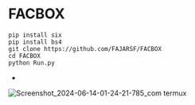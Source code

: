 # FACBOX
```
pip install six
pip install bs4
git clone https://github.com/FAJARSF/FACBOX
cd FACBOX
python Run.py
```

*
![Screenshot_2024-06-14-01-24-21-785_com termux](https://github.com/FAJARSF/FACBOX/assets/171032021/79d53f83-d40c-4fef-8fdf-5e7a627e2486)
